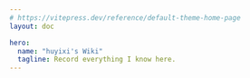 ```yaml
---
# https://vitepress.dev/reference/default-theme-home-page
layout: doc

hero:
  name: "huyixi's Wiki"
  tagline: Record everything I know here.
---
```


